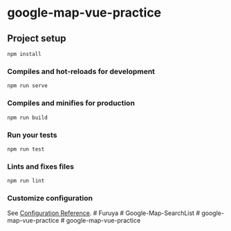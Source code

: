 # google-map-vue-practice

## Project setup
```
npm install
```

### Compiles and hot-reloads for development
```
npm run serve
```

### Compiles and minifies for production
```
npm run build
```

### Run your tests
```
npm run test
```

### Lints and fixes files
```
npm run lint
```

### Customize configuration
See [Configuration Reference](https://cli.vuejs.org/config/).
#   F u r u y a  
 #   G o o g l e - M a p - S e a r c h L i s t  
 #   g o o g l e - m a p - v u e - p r a c t i c e  
 #   g o o g l e - m a p - v u e - p r a c t i c e  
 